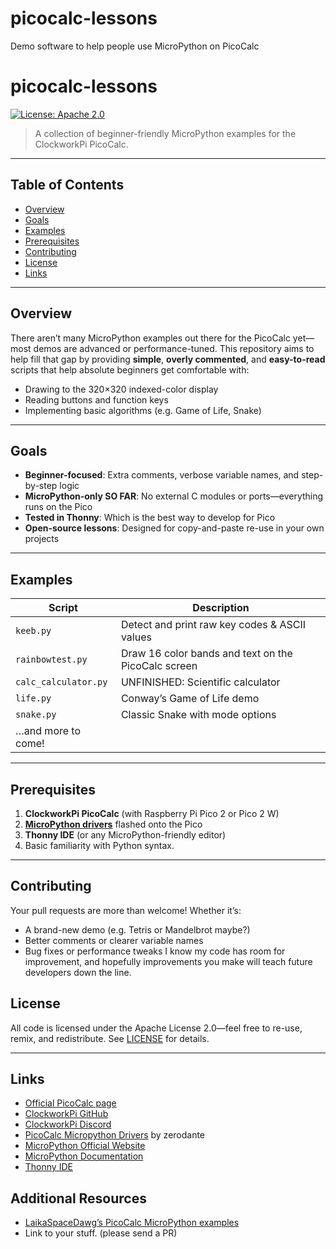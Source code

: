 # picocalc-lessons
Demo software to help people use MicroPython on PicoCalc



# picocalc-lessons

[![License: Apache 2.0](https://img.shields.io/badge/license-Apache_2.0-blue.svg)](https://www.apache.org/licenses/LICENSE-2.0)

> A collection of beginner-friendly MicroPython examples for the ClockworkPi PicoCalc.

---

## Table of Contents

- [Overview](#overview)  
- [Goals](#goals)  
- [Examples](#examples)  
- [Prerequisites](#prerequisites)  
- [Contributing](#contributing)  
- [License](#license)  
- [Links](#links)  

---

## Overview

There aren’t many MicroPython examples out there for the PicoCalc yet—most demos are advanced or performance-tuned. This repository aims to help fill that gap by providing **simple**, **overly commented**, and **easy-to-read** scripts that help absolute beginners get comfortable with:

- Drawing to the 320×320 indexed-color display  
- Reading buttons and function keys  
- Implementing basic algorithms (e.g. Game of Life, Snake)  

---

## Goals

- **Beginner-focused**: Extra comments, verbose variable names, and step-by-step logic  
- **MicroPython-only SO FAR**: No external C modules or ports—everything runs on the Pico  
- **Tested in Thonny**: Which is the best way to develop for Pico   
- **Open-source lessons**: Designed for copy-and-paste re-use in your own projects  

---

## Examples

| Script                            | Description                                              |
|-----------------------------------|----------------------------------------------------------|
| `keeb.py`                         | Detect and print raw key codes & ASCII values            |
| `rainbowtest.py`                  | Draw 16 color bands and text on the PicoCalc screen      |
| `calc_calculator.py`              | UNFINISHED:  Scientific calculator                       |
| `life.py`                         | Conway’s Game of Life demo                               |
| `snake.py`                        | Classic Snake with mode options                          |
| …and more to come!        |                                                          |

---

## Prerequisites

1. **ClockworkPi PicoCalc** (with Raspberry Pi Pico 2 or Pico 2 W)  
2. **[MicroPython drivers](https://github.com/zenodante/PicoCalc-micropython-driver)** flashed onto the Pico  
3. **Thonny IDE** (or any MicroPython-friendly editor)  
4. Basic familiarity with Python syntax. 

---

## Contributing

Your pull requests are more than welcome! Whether it’s:
-   A brand-new demo (e.g. Tetris or Mandelbrot maybe?)
-   Better comments or clearer variable names
-   Bug fixes or performance tweaks
I know my code has room for improvement, and hopefully improvements you make will teach future developers down the line. 

## License

All code is licensed under the Apache License 2.0—feel free to re-use, remix, and redistribute. See [LICENSE](LICENSE) for details.

----------

## Links

- [Official PicoCalc page](https://www.clockworkpi.com/picocalc)
-  [ClockworkPi GitHub](https://github.com/clockworkpi)  
-  [ClockworkPi Discord](https://discord.gg/XKGGkPM) 
-  [PicoCalc Micropython Drivers](https://github.com/zenodante/PicoCalc-micropython-driver) by zerodante
-  [MicroPython Official Website](https://micropython.org/)  
-  [MicroPython Documentation](https://docs.micropython.org/)  
-  [Thonny IDE](https://thonny.org/)  

## Additional Resources

- [LaikaSpaceDawg’s PicoCalc MicroPython examples](https://github.com/LaikaSpaceDawg/PicoCalc-micropython)  
- Link to your stuff. (please send a PR)
